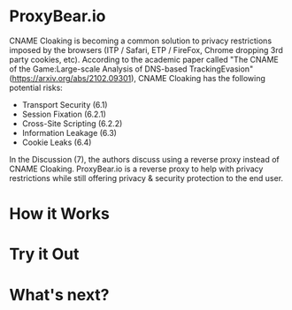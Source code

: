 # ProxyBear.io

CNAME Cloaking is becoming a common solution to privacy restrictions imposed by the browsers (ITP / Safari, ETP / FireFox, Chrome dropping 3rd party cookies, etc). According to the academic paper called "The CNAME of the Game:Large-scale Analysis of DNS-based TrackingEvasion" (https://arxiv.org/abs/2102.09301), CNAME Cloaking has the following potential risks:

* Transport Security (6.1)
* Session Fixation (6.2.1)
* Cross-Site Scripting (6.2.2)
* Information Leakage (6.3)
* Cookie Leaks (6.4)

In the Discussion (7), the authors discuss using a reverse proxy instead of CNAME Cloaking. ProxyBear.io is a reverse proxy to help with privacy restrictions while still offering privacy & security protection to the end user.

# How it Works



# Try it Out

# What's next?
